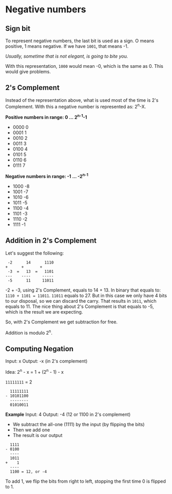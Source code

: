 # Negative numbers

 ## Sign bit
 To represent negative numbers, the last bit is used as a sign. O means positive, 1 means negative.
 If we have `1001`, that means -1.
 
 *Usually, sometime that is not elegant, is going to bite you.*
 
 With this representation, `1000` would mean -0, which is the same as 0. This would give problems.
 
 ## 2's Complement
 Instead of the representation above, what is used most of the time is 2's Complement. With this a 
 negative number is represented as: 2<sup>n</sup>-X.
 
 **Positive numbers in range: 0 ... 2<sup>n-1</sup>-1**
 - 0000 0
 - 0001 1
 - 0010 2
 - 0011 3
 - 0100 4
 - 0101 5
 - 0110 6
 - 0111 7
 
 **Negative numbers in range: -1 ... -2<sup>n-1</sup>**
 - 1000 -8
 - 1001 -7
 - 1010 -6
 - 1011 -5
 - 1100 -4
 - 1101 -3
 - 1110 -2
 - 1111 -1
 
 ## Addition in 2's Complement
 Let's suggest the following:
 
 ```
  -2      14      1110
 +      +       +
  -3  =   13  =   1101
 ---    ----     -----
  -5      11     11011
 ```
 
 -2 + -3, using 2's Complement, equals to 14 + 13. In binary that equals to: `1110 + 1101 = 11011`.
 `11011` equals to 27. But in this case we only have 4 bits to our disposal, so we can discard the 
 carry. That results in `1011`, which equals to 11. The nice thing about 2's Complement is that equals
 to -5, which is the result we are expecting.
 
 So, with 2's Complement we get subtraction for free.
 
 Addition is modulo 2<sup>n</sup>.
 
 ## Computing Negation
 Input: x
 Output: -x (in 2's complement)
 
 Idea: 2<sup>n</sup> - x = 1 + (2<sup>n</sup> - 1) - x
 
 `11111111` = 2
```
  11111111
- 10101100
  --------
  01010011
```
 
 **Example**
 Input: 4
 Output: -4 (12 or 1100 in 2's complement)
 
 - We subtract the all-one (1111) by the input (by flipping the bits)
 - Then we add one
 - The result is our output
 
```
  1111
- 0100
  ----
  1011
+    1
  ----
  1100 = 12, or -4
```
 
 To add 1, we flip the bits from right to left, stopping the first time 0 is flipped to 1.
 
